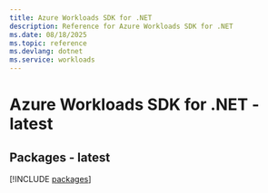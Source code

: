 ```yaml
---
title: Azure Workloads SDK for .NET
description: Reference for Azure Workloads SDK for .NET
ms.date: 08/18/2025
ms.topic: reference
ms.devlang: dotnet
ms.service: workloads
---
```

# Azure Workloads SDK for .NET - latest
## Packages - latest
[!INCLUDE [packages](workloads-index.md)]
